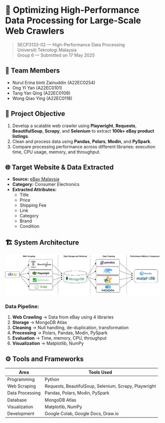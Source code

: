 # 🚀 Optimizing High-Performance Data Processing for Large-Scale Web Crawlers

> SECP3133-02 — High-Performance Data Processing  
> Universiti Teknologi Malaysia  
> Group 6 — Submitted on 17 May 2025

## 👥 Team Members

- Nurul Erina binti Zainuddin (A22EC0254)
- Ong Yi Yan (A22EC0101)
- Tang Yan Qing (A22EC0109)
- Wong Qiao Ying (A22EC0118)

## 🎯 Project Objective

1. Develop a scalable web crawler using **Playwright**, **Requests**, **BeautifulSoup**, **Scrapy**, and **Selenium** to extract **100k+ eBay product listings**.
2. Clean and process data using **Pandas**, **Polars**, **Modin**, and **PySpark**.
3. Compare processing performance across different libraries: execution time, CPU usage, memory, and throughput.

## 🌐 Target Website & Data Extracted

- **Source:** [eBay Malaysia](https://www.ebay.com.my)
- **Category:** Consumer Electronics
- **Extracted Attributes:**
  - Title
  - Price
  - Shipping Fee
  - Link
  - Category
  - Brand
  - Condition

## 🏗️ System Architecture

![Architecture Diagram](img/WebScraping_Architecture.png)

### Data Pipeline:

1. **Web Crawling** → Data from eBay using 4 libraries  
2. **Storage** → MongoDB Atlas  
3. **Cleaning** → Null handling, de-duplication, transformation  
4. **Processing** → Polars, Pandas, Modin, PySpark  
5. **Evaluation** → Time, memory, CPU, throughput  
6. **Visualization** → Matplotlib, NumPy

## ⚙️ Tools and Frameworks

| Area              | Tools Used                                       |
|-------------------|--------------------------------------------------|
| Programming       | Python                                           |
| Web Scraping      | Requests, BeautifulSoup, Selenium, Scrapy, Playwright |
| Data Processing   | Pandas, Polars, Modin, PySpark                   |
| Database          | MongoDB Atlas                                    |
| Visualization     | Matplotlib, NumPy                                |
| Development       | Google Colab, Google Docs, Draw.io               |
